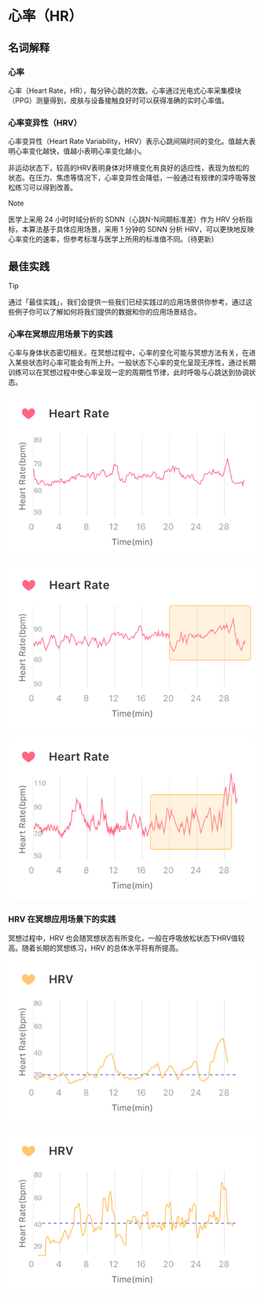 # 心率（HR）
## 名词解释
### 心率
心率（Heart Rate，HR），每分钟心跳的次数。心率通过光电式心率采集模块（PPG）测量得到，皮肤与设备接触良好时可以获得准确的实时心率值。

### 心率变异性（HRV）
心率变异性（Heart Rate Variability，HRV）表示心跳间隔时间的变化。值越大表明心率变化越快，值越小表明心率变化越小。

非运动状态下，较高的HRV表明身体对环境变化有良好的适应性，表现为放松的状态。在压力、焦虑等情况下，心率变异性会降低，一般通过有规律的深呼吸等放松练习可以得到改善。

> [!NOTE]
> 医学上采用 24 小时时域分析的 SDNN（心跳N-N间期标准差）作为 HRV 分析指标，本算法基于具体应用场景，采用 1 分钟的 SDNN 分析 HRV，可以更快地反映心率变化的速率，但参考标准与医学上所用的标准值不同。（待更新）


## 最佳实践
> [!TIP]
> 通过「最佳实践」，我们会提供一些我们已经实践过的应用场景供你参考，通过这些例子你可以了解如何将我们提供的数据和你的应用场景结合。

### 心率在冥想应用场景下的实践

心率与身体状态密切相关。在冥想过程中，心率的变化可能与冥想方法有关，在进入某些状态时心率可能会有所上升。一般状态下心率的变化呈现无序性，通过长期训练可以在冥想过程中使心率呈现一定的周期性节律，此时呼吸与心跳达到协调状态。

![典型冥想心率变化曲线](media/%E5%85%B8%E5%9E%8B%E5%86%A5%E6%83%B3%E5%BF%83%E7%8E%87%E5%8F%98%E5%8C%96%E6%9B%B2%E7%BA%BF.png)


![冥想时心率上升示例](media/%E5%86%A5%E6%83%B3%E6%97%B6%E5%BF%83%E7%8E%87%E4%B8%8A%E5%8D%87%E7%A4%BA%E4%BE%8B.png)


![冥想时心率周期性示例](media/%E5%86%A5%E6%83%B3%E6%97%B6%E5%BF%83%E7%8E%87%E5%91%A8%E6%9C%9F%E6%80%A7%E7%A4%BA%E4%BE%8B.png)

### HRV 在冥想应用场景下的实践
冥想过程中，HRV 也会随冥想状态有所变化，一般在呼吸放松状态下HRV值较高。随着长期的冥想练习，HRV 的总体水平将有所提高。

![1年经验冥想者的冥想HRV变化](media/1%E5%B9%B4%E7%BB%8F%E9%AA%8C%E5%86%A5%E6%83%B3%E8%80%85%E7%9A%84%E5%86%A5%E6%83%B3HRV%E5%8F%98%E5%8C%96.png)

![5年经验冥想者的冥想HRV变化](media/5%E5%B9%B4%E7%BB%8F%E9%AA%8C%E5%86%A5%E6%83%B3%E8%80%85%E7%9A%84%E5%86%A5%E6%83%B3HRV%E5%8F%98%E5%8C%96.png)

